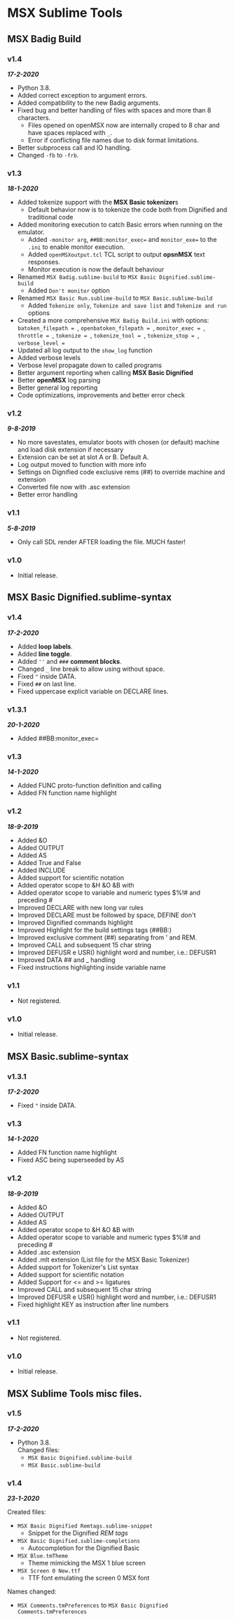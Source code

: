   
# MSX Sublime Tools  
  
## MSX Badig Build  
  
### **v1.4**  
***17-2-2020***  
  
- Python 3.8.  
- Added correct exception to argument errors.  
- Added compatibility to the new Badig arguments.  
- Fixed bug and better handling of files with spaces and more than 8 characters.  
	- Files opened on openMSX now are internally croped to 8 char and have spaces replaced with `_`.  
	- Error if conflicting file names due to disk format limitations.  
- Better subprocess call and IO handling.  
- Changed `-fb` to `-frb`.  
  
### **v1.3**  
***18-1-2020***  
- Added tokenize support with the **MSX Basic tokenizer**s  
	- Default behavior now is to tokenize the code both from Dignified and traditional code  
- Added monitoring execution to catch Basic errors when running on the emulator.  
	- Added `-monitor arg`, `##BB:monitor_exec=` and `monitor_exe=` to the `.ini` to enable monitor execution.  
	- Added `openMSXoutput.tcl` TCL script to output **opsnMSX** text responses.  
	- Monitor execution is now the default behaviour  
- Renamed `MSX Badig.sublime-build` to `MSX Basic Dignified.sublime-build`  
	- Added `Don't monitor` option  
- Renamed `MSX Basic Run.sublime-build` to `MSX Basic.sublime-build`  
	- Added `Tokenize only`, `Tokenize and save list` and `Tokenize and run` options  
- Created a more comprehensive `MSX Badig Build.ini` with options: `batoken_filepath = `, `openbatoken_filepath = `, `monitor_exec = `, `throttle = `, `tokenize = `, `tokenize_tool = `, `tokenize_stop = `, `verbose_level = `  
- Updated all log output to the `show_log` function  
- Added verbose levels  
- Verbose level propagate down to called programs  
- Better argument reporting when calling **MSX Basic Dignified**  
- Better **openMSX** log parsing  
- Better general log reporting  
- Code optimizations, improvements and better error check  
  
### **v1.2**  
***9-8-2019***  
- No more savestates, emulator boots with chosen (or default) machine and load disk extension if necessary  
- Extension can be set at slot A or B. Default A.  
- Log output moved to function with more info  
- Settings on Dignified code exclusive rems (##) to override machine and extension  
- Converted file now with .asc extension  
- Better error handling  
  
### **v1.1**  
***5-8-2019***  
- Only call SDL render AFTER loading the file. MUCH faster!  
  
### **v1.0**  
- Initial release.  
  
  
## MSX Basic Dignified.sublime-syntax  
  
### **v1.4**  
***17-2-2020***  
- Added **loop labels**.  
- Added **line toggle**.  
- Added `''` and `###` **comment blocks**.  
- Changed `_` line break to allow using without space.  
- Fixed `"` inside DATA.  
- Fixed `##` on last line.  
- Fixed uppercase explicit variable on DECLARE lines.  
  
### **v1.3.1**  
***20-1-2020***  
- Added ##BB:monitor_exec=  
  
### **v1.3**  
***14-1-2020***  
- Added FUNC proto-function definition and calling  
- Added FN function name highlight  
  
### **v1.2**  
***18-9-2019***  
- Added &O  
- Added OUTPUT  
- Added AS  
- Added True and False  
- Added INCLUDE  
- Added support for scientific notation  
- Added operator scope to &H &O &B with  
- Added operator scope to variable and numeric types $%!# and preceding #  
- Improved DECLARE with new long var rules  
- Improved DECLARE must be followed by space, DEFINE don't  
- Improved Dignified commands highlight  
- Improved Highlight for the build settings tags (##BB:)  
- Improved exclusive comment (##) separating from ' and REM.  
- Improved CALL and subsequent 15 char string  
- Improved DEFUSR e USR() highlight word and number, i.e.: DEFUSR1  
- Improved DATA ## and _ handling  
- Fixed instructions highlighting inside variable name  
  
### **v1.1**  
- Not registered.  
  
### **v1.0**  
- Initial release.  
  
  
  
## MSX Basic.sublime-syntax  
  
### **v1.3.1**  
***17-2-2020***  
- Fixed `"` inside DATA.  
  
### **v1.3**  
***14-1-2020***  
- Added FN function name highlight  
- Fixed ASC being superseeded by AS  
  
### **v1.2**  
***18-9-2019***  
- Added &O  
- Added OUTPUT  
- Added AS  
- Added operator scope to &H &O &B with  
- Added operator scope to variable and numeric types $%!# and preceding #  
- Added .asc extension  
- Added .mlt extension (List file for the MSX Basic Tokenizer)  
- Added support for Tokenizer's List syntax  
- Added support for scientific notation  
- Added Support for <= and >= ligatures  
- Improved CALL and subsequent 15 char string  
- Improved DEFUSR e USR() highlight word and number, i.e.: DEFUSR1  
- Fixed highlight KEY as instruction after line numbers  
  
### **v1.1**  
- Not registered.  
  
### **v1.0**  
- Initial release.  
  
  
## MSX Sublime Tools misc files.  
  
### **v1.5**  
***17-2-2020***  
- Python 3.8.  
	Changed files:  
	- `MSX Basic Dignified.sublime-build`  
	- `MSX Basic.sublime-build`  
  
### **v1.4**  
***23-1-2020***  
  
Created files:  
- `MSX Basic Dignified Remtags.sublime-snippet`  
	- Snippet for the Dignified *REM tags*  
- `MSX Basic Dignified.sublime-completions`  
	- Autocompletion for the Dignified Basic  
- `MSX Blue.tmTheme`  
	- Theme mimicking the MSX 1 blue screen  
- `MSX Screen 0 New.ttf`  
	- TTF font emulating the screen 0 MSX font  
  
Names changed:  
- `MSX Comments.tmPreferences` to `MSX Basic Dignified Comments.tmPreferences`  
